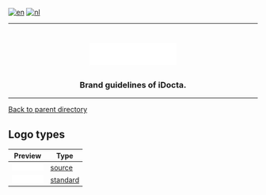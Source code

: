 [![en](https://img.shields.io/badge/lang-en-red.svg)](https://github.com/iDocta/brand-guide/blob/main/logo/README.md)
[![nl](https://img.shields.io/badge/lang-nl-green.svg)](https://github.com/iDocta/brand-guide/blob/main/logo/README.nl.md)

---

<h1 align="center">
    <a href="https://www.idocta.be">    
        <picture>
            <source media="(prefers-color-scheme: dark)" srcset="https://raw.githubusercontent.com/iDocta/brand-guide/main/logo/source/light.svg">
            <source media="(prefers-color-scheme: light)" srcset="https://raw.githubusercontent.com/iDocta/brand-guide/main/logo/source/dark.svg">
            <img width="175px" alt="Shows a black logo in light color mode and a white one in dark color mode." src="https://raw.githubusercontent.com/iDocta/brand-guide/main/logo/source/light.svg">
        </picture>
    </a> 
</h1>
 
<h3 align="center">Brand guidelines of iDocta.</h3>

---

[Back to parent directory](../README.md)

## Logo types

| Preview                                                                                                              | Type                           |
| -------------------------------------------------------------------------------------------------------------------- | ------------------------------ |
| <img src='https://github.com/iDocta/brand-guide/blob/main/logo/source/light.svg?raw=true' width='64' alt=''/>        | [source](source/README.md)     |
| <img src='https://github.com/iDocta/brand-guide/blob/main/logo/standard/light-2048.png?raw=true' width='64' alt=''/> | [standard](standard/README.md) |
